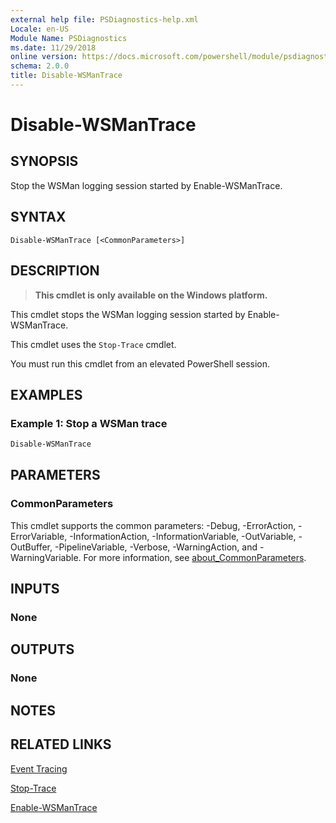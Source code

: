 ```yaml
---
external help file: PSDiagnostics-help.xml
Locale: en-US
Module Name: PSDiagnostics
ms.date: 11/29/2018
online version: https://docs.microsoft.com/powershell/module/psdiagnostics/disable-wsmantrace?view=powershell-7.1&WT.mc_id=ps-gethelp
schema: 2.0.0
title: Disable-WSManTrace
---
```

# Disable-WSManTrace

## SYNOPSIS
Stop the WSMan logging session started by Enable-WSManTrace.

## SYNTAX

```
Disable-WSManTrace [<CommonParameters>]
```

## DESCRIPTION

> **This cmdlet is only available on the Windows platform.**

This cmdlet stops the WSMan logging session started by Enable-WSManTrace.

This cmdlet uses the `Stop-Trace` cmdlet.

You must run this cmdlet from an elevated PowerShell session.

## EXAMPLES

### Example 1: Stop a WSMan trace

```powershell
Disable-WSManTrace
```

## PARAMETERS

### CommonParameters

This cmdlet supports the common parameters: -Debug, -ErrorAction, -ErrorVariable,
-InformationAction, -InformationVariable, -OutVariable, -OutBuffer, -PipelineVariable, -Verbose,
-WarningAction, and -WarningVariable. For more information, see
[about_CommonParameters](https://go.microsoft.com/fwlink/?LinkID=113216).

## INPUTS

### None

## OUTPUTS

### None

## NOTES

## RELATED LINKS

[Event Tracing](/windows/desktop/ETW/event-tracing-portal)

[Stop-Trace](stop-trace.md)

[Enable-WSManTrace](Enable-WSManTrace.md)

